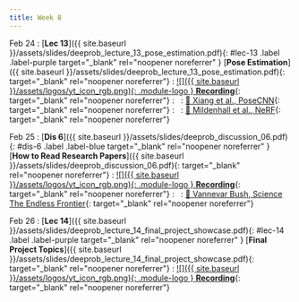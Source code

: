 ```yaml
---
title: Week 8
---
```




Feb 24
: [**Lec 13**]({{ site.baseurl }}/assets/slides/deeprob_lecture_13_pose_estimation.pdf){: #lec-13 .label .label-purple target="_blank" rel="noopener noreferrer" } [**Pose Estimation**]({{ site.baseurl }}/assets/slides/deeprob_lecture_13_pose_estimation.pdf){: target="_blank" rel="noopener noreferrer"}
  : [![]({{ site.baseurl }}/assets/logos/yt_icon_rgb.png){: .module-logo } **Recording**](https://leccap.engin.umich.edu/leccap/player/r/wHNmay){: target="_blank" rel="noopener noreferrer"}
: &nbsp;
  : [📖 Xiang et al., PoseCNN](https://arxiv.org/abs/1711.00199){: target="_blank" rel="noopener noreferrer"}
: &nbsp;
  : [📖 Mildenhall et al., NeRF](https://arxiv.org/abs/2003.08934){: target="_blank" rel="noopener noreferrer"}



Feb 25
: [**Dis 6**]({{ site.baseurl }}/assets/slides/deeprob_discussion_06.pdf){: #dis-6 .label .label-blue target="_blank" rel="noopener noreferrer" } [**How to Read Research Papers**]({{ site.baseurl }}/assets/slides/deeprob_discussion_06.pdf){: target="_blank" rel="noopener noreferrer"}
  : [![]({{ site.baseurl }}/assets/logos/yt_icon_rgb.png){: .module-logo } **Recording**](https://leccap.engin.umich.edu/leccap/player/r/3EE1M0){: target="_blank" rel="noopener noreferrer"}
: &nbsp;
  : [📖 Vannevar Bush, Science The Endless Frontier](https://www.nsf.gov/od/lpa/nsf50/vbush1945.htm){: target="_blank" rel="noopener noreferrer"}




Feb 26
: [**Lec 14**]({{ site.baseurl }}/assets/slides/deeprob_lecture_14_final_project_showcase.pdf){: #lec-14 .label .label-purple target="_blank" rel="noopener noreferrer" } [**Final Project Topics**]({{ site.baseurl }}/assets/slides/deeprob_lecture_14_final_project_showcase.pdf){: target="_blank" rel="noopener noreferrer"}
  : [![]({{ site.baseurl }}/assets/logos/yt_icon_rgb.png){: .module-logo } **Recording**](https://leccap.engin.umich.edu/leccap/player/r/6Lj0um){: target="_blank" rel="noopener noreferrer"}





